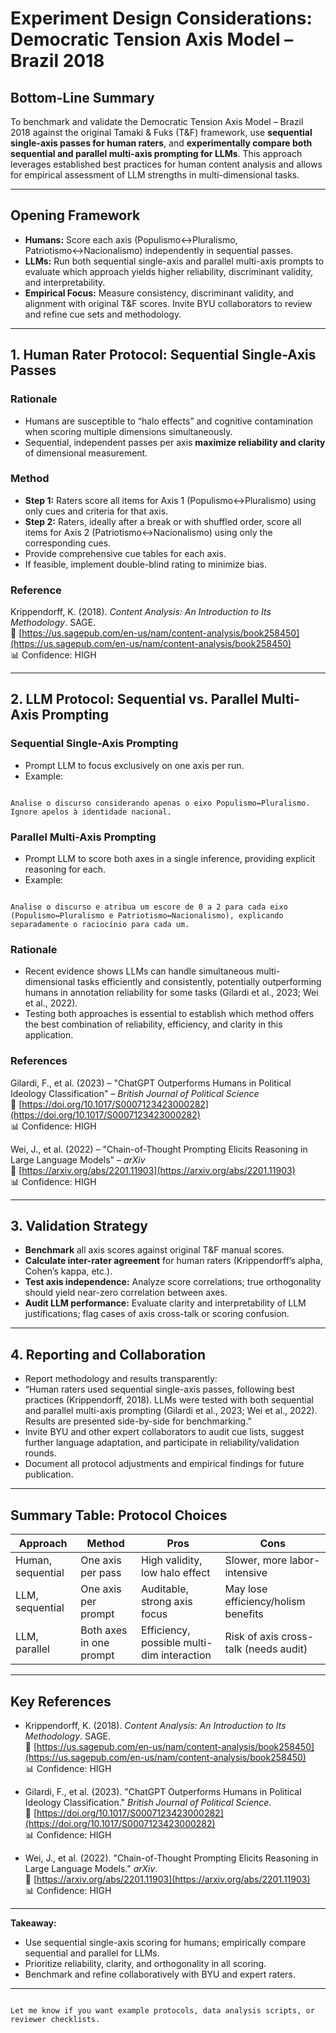 # Experiment Design Considerations: Democratic Tension Axis Model – Brazil 2018

## Bottom-Line Summary
To benchmark and validate the Democratic Tension Axis Model – Brazil 2018 against the original Tamaki & Fuks (T&F) framework, use **sequential single-axis passes for human raters**, and **experimentally compare both sequential and parallel multi-axis prompting for LLMs**. This approach leverages established best practices for human content analysis and allows for empirical assessment of LLM strengths in multi-dimensional tasks.

---

## Opening Framework

- **Humans:** Score each axis (Populismo↔Pluralismo, Patriotismo↔Nacionalismo) independently in sequential passes.
- **LLMs:** Run both sequential single-axis and parallel multi-axis prompts to evaluate which approach yields higher reliability, discriminant validity, and interpretability.
- **Empirical Focus:** Measure consistency, discriminant validity, and alignment with original T&F scores. Invite BYU collaborators to review and refine cue sets and methodology.

---

## 1. Human Rater Protocol: Sequential Single-Axis Passes

### Rationale
- Humans are susceptible to “halo effects” and cognitive contamination when scoring multiple dimensions simultaneously.  
- Sequential, independent passes per axis **maximize reliability and clarity** of dimensional measurement.

### Method
- **Step 1:** Raters score all items for Axis 1 (Populismo↔Pluralismo) using only cues and criteria for that axis.
- **Step 2:** Raters, ideally after a break or with shuffled order, score all items for Axis 2 (Patriotismo↔Nacionalismo) using only the corresponding cues.
- Provide comprehensive cue tables for each axis.
- If feasible, implement double-blind rating to minimize bias.

### Reference
Krippendorff, K. (2018). *Content Analysis: An Introduction to Its Methodology*. SAGE.  
🔗 [https://us.sagepub.com/en-us/nam/content-analysis/book258450](https://us.sagepub.com/en-us/nam/content-analysis/book258450)  
📊 Confidence: HIGH

---

## 2. LLM Protocol: Sequential vs. Parallel Multi-Axis Prompting

### Sequential Single-Axis Prompting
- Prompt LLM to focus exclusively on one axis per run.
- Example:  
```

Analise o discurso considerando apenas o eixo Populismo↔Pluralismo. Ignore apelos à identidade nacional.

```

### Parallel Multi-Axis Prompting
- Prompt LLM to score both axes in a single inference, providing explicit reasoning for each.
- Example:  
```

Analise o discurso e atribua um escore de 0 a 2 para cada eixo (Populismo↔Pluralismo e Patriotismo↔Nacionalismo), explicando separadamente o raciocínio para cada um.

```

### Rationale
- Recent evidence shows LLMs can handle simultaneous multi-dimensional tasks efficiently and consistently, potentially outperforming humans in annotation reliability for some tasks (Gilardi et al., 2023; Wei et al., 2022).
- Testing both approaches is essential to establish which method offers the best combination of reliability, efficiency, and clarity in this application.

### References
Gilardi, F., et al. (2023) – "ChatGPT Outperforms Humans in Political Ideology Classification" – *British Journal of Political Science*  
🔗 [https://doi.org/10.1017/S0007123423000282](https://doi.org/10.1017/S0007123423000282)  
📊 Confidence: HIGH

Wei, J., et al. (2022) – "Chain-of-Thought Prompting Elicits Reasoning in Large Language Models" – *arXiv*  
🔗 [https://arxiv.org/abs/2201.11903](https://arxiv.org/abs/2201.11903)  
📊 Confidence: HIGH

---

## 3. Validation Strategy

- **Benchmark** all axis scores against original T&F manual scores.
- **Calculate inter-rater agreement** for human raters (Krippendorff’s alpha, Cohen’s kappa, etc.).
- **Test axis independence:** Analyze score correlations; true orthogonality should yield near-zero correlation between axes.
- **Audit LLM performance:** Evaluate clarity and interpretability of LLM justifications; flag cases of axis cross-talk or scoring confusion.

---

## 4. Reporting and Collaboration

- Report methodology and results transparently:
- “Human raters used sequential single-axis passes, following best practices (Krippendorff, 2018). LLMs were tested with both sequential and parallel multi-axis prompting (Gilardi et al., 2023; Wei et al., 2022). Results are presented side-by-side for benchmarking.”
- Invite BYU and other expert collaborators to audit cue lists, suggest further language adaptation, and participate in reliability/validation rounds.
- Document all protocol adjustments and empirical findings for future publication.

---

## Summary Table: Protocol Choices

| Approach                   | Method                    | Pros                                      | Cons                                     |
|----------------------------|---------------------------|-------------------------------------------|------------------------------------------|
| Human, sequential          | One axis per pass         | High validity, low halo effect            | Slower, more labor-intensive             |
| LLM, sequential            | One axis per prompt       | Auditable, strong axis focus              | May lose efficiency/holism benefits      |
| LLM, parallel              | Both axes in one prompt   | Efficiency, possible multi-dim interaction| Risk of axis cross-talk (needs audit)    |

---

## Key References

- Krippendorff, K. (2018). *Content Analysis: An Introduction to Its Methodology*. SAGE.  
🔗 [https://us.sagepub.com/en-us/nam/content-analysis/book258450](https://us.sagepub.com/en-us/nam/content-analysis/book258450)  
📊 Confidence: HIGH

- Gilardi, F., et al. (2023). "ChatGPT Outperforms Humans in Political Ideology Classification." *British Journal of Political Science*.  
🔗 [https://doi.org/10.1017/S0007123423000282](https://doi.org/10.1017/S0007123423000282)  
📊 Confidence: HIGH

- Wei, J., et al. (2022). "Chain-of-Thought Prompting Elicits Reasoning in Large Language Models." *arXiv*.  
🔗 [https://arxiv.org/abs/2201.11903](https://arxiv.org/abs/2201.11903)  
📊 Confidence: HIGH

---

**Takeaway:**  
- Use sequential single-axis scoring for humans; empirically compare sequential and parallel for LLMs.
- Prioritize reliability, clarity, and orthogonality in all scoring.
- Benchmark and refine collaboratively with BYU and expert raters.

---
```

Let me know if you want example protocols, data analysis scripts, or reviewer checklists.
